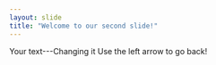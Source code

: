 ```yaml
---
layout: slide
title: "Welcome to our second slide!"
---
```

Your text---Changing it
Use the left arrow to go back!
